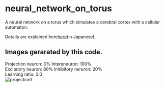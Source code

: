 # neural_network_on_torus
A neural network on a torus which simulates a cerebral cortex with a cellular automaton.

Details are explained here[here](https://speakerdeck.com/yukinaga/iosapurini-yi-shi-hasu-rufalseka-deipuraningufalsexian-niaruren-gong-zhi-neng-ai)(in Japanese).

## Images gerarated by this code.
Projection neuron: 0% Intereneuron: 100%  
Excitatory neuron: 80% Inhibitory neruron: 20%  
Learning ratio: 0.0  
![projection1](https://github.com/yukinaga/neural_network_on_torus/blob/master/images/proj_000.gif)  


